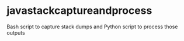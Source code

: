 # javastackcaptureandprocess
Bash script to capture stack dumps and Python script to process those outputs
